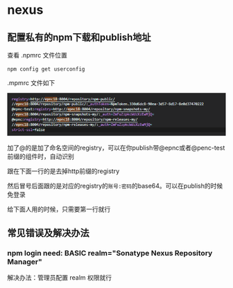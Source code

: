 # nexus
## 配置私有的npm下载和publish地址
查看 .npmrc 文件位置
```
npm config get userconfig
```
.mpmrc 文件如下

![](../../images/npmrc.png)

加了@的是加了命名空间的registry，可以在你publish带@epnc或者@penc-test前缀的组件时，自动识别

跟在下面一行的是去掉http前缀的registry

然后冒号后面跟的是对应的registry的`账号:密码`的base64。可以在publish的时候免登录

给下面人用的时候，只需要第一行就行

## 常见错误及解决办法
### npm login need: BASIC realm="Sonatype Nexus Repository Manager"
解决办法：管理员配置 realm 权限就行